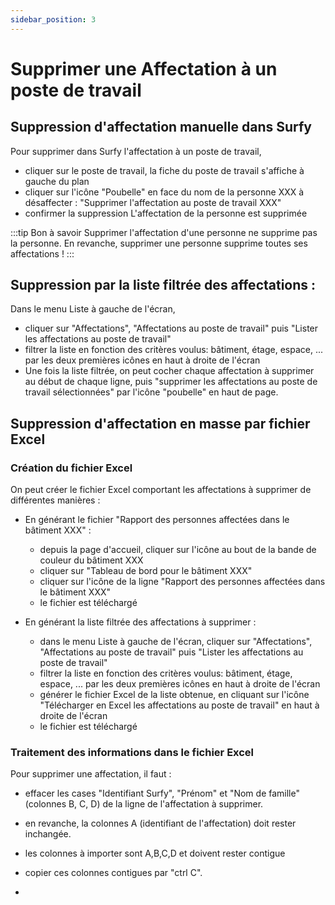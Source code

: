 ```yaml
---
sidebar_position: 3
---
```


# Supprimer une Affectation à un poste de travail


## Suppression d'affectation manuelle dans Surfy

Pour supprimer dans Surfy l'affectation à un poste de travail,

-   cliquer sur le poste de travail, la fiche du poste de travail s'affiche à gauche du plan
-   cliquer sur l'icône "Poubelle" en face du nom de la personne XXX à désaffecter : "Supprimer l'affectation au poste de travail XXX"
-   confirmer la suppression
L'affectation de la personne est supprimée

:::tip Bon à savoir
Supprimer l'affectation d'une personne ne supprime pas la personne. En revanche, supprimer une personne supprime toutes ses affectations !
:::

## Suppression par la liste filtrée des affectations :

Dans le menu Liste à gauche de l'écran,

-   cliquer sur "Affectations", "Affectations au poste de travail" puis "Lister les affectations au poste de travail"
-   filtrer la liste en fonction des critères voulus: bâtiment, étage, espace, ... par les deux premières icônes en haut à droite de l'écran
-   Une fois la liste filtrée, on peut cocher chaque affectation à supprimer au début de chaque ligne, puis "supprimer les affectations au poste de travail sélectionnées" par l'icône "poubelle" en haut de page.


## Suppression d'affectation en masse par fichier Excel


### Création du fichier Excel

On peut créer le fichier Excel comportant les affectations à supprimer de différentes manières :

-   En générant le fichier "Rapport des personnes affectées dans le bâtiment XXX" : 
    -   depuis la page d'accueil, cliquer sur l'icône au bout de la bande de couleur du bâtiment XXX
    -   cliquer sur "Tableau de bord pour le bâtiment XXX"
    -   cliquer sur l'icône de la ligne "Rapport des personnes affectées dans le bâtiment XXX" 
    -   le fichier est téléchargé

-   En générant la liste filtrée des affectations à supprimer :

    -   dans le menu Liste à gauche de l'écran, cliquer sur "Affectations", "Affectations au poste de travail" puis "Lister les affectations au poste de travail"
    -   filtrer la liste en fonction des critères voulus: bâtiment, étage, espace, ... par les deux premières icônes en haut à droite de l'écran
    -   générer le fichier Excel de la liste obtenue, en cliquant sur l'icône "Télécharger en Excel les affectations au poste de travail" en haut à droite de l'écran
    -   le fichier est téléchargé


### Traitement des informations dans le fichier Excel

Pour supprimer une affectation, il faut :
-   effacer les cases "Identifiant Surfy", "Prénom" et "Nom de famille" (colonnes B, C, D) de la ligne de l'affectation à supprimer.
-   en revanche, la colonnes A (identifiant de l'affectation) doit rester inchangée.
-   les colonnes à importer sont A,B,C,D et doivent rester contigue
-   copier ces colonnes contigues par "ctrl C".



-   